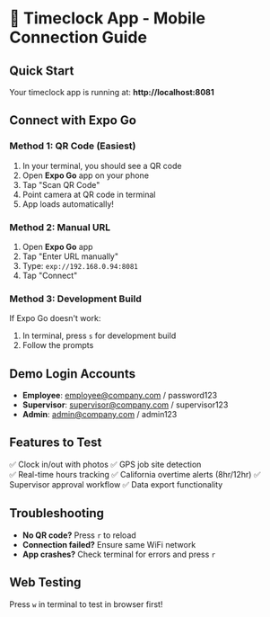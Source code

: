 # 📱 Timeclock App - Mobile Connection Guide

## Quick Start
Your timeclock app is running at: **http://localhost:8081**

## Connect with Expo Go

### Method 1: QR Code (Easiest)
1. In your terminal, you should see a QR code
2. Open **Expo Go** app on your phone
3. Tap "Scan QR Code"
4. Point camera at QR code in terminal
5. App loads automatically!

### Method 2: Manual URL
1. Open **Expo Go** app
2. Tap "Enter URL manually"
3. Type: `exp://192.168.0.94:8081`
4. Tap "Connect"

### Method 3: Development Build
If Expo Go doesn't work:
1. In terminal, press `s` for development build
2. Follow the prompts

## Demo Login Accounts
- **Employee**: employee@company.com / password123
- **Supervisor**: supervisor@company.com / supervisor123
- **Admin**: admin@company.com / admin123

## Features to Test
✅ Clock in/out with photos
✅ GPS job site detection  
✅ Real-time hours tracking
✅ California overtime alerts (8hr/12hr)
✅ Supervisor approval workflow
✅ Data export functionality

## Troubleshooting
- **No QR code?** Press `r` to reload
- **Connection failed?** Ensure same WiFi network
- **App crashes?** Check terminal for errors and press `r`

## Web Testing
Press `w` in terminal to test in browser first!